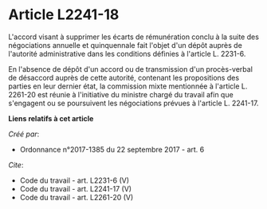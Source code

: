 # Article L2241-18

L'accord visant à supprimer les écarts de rémunération conclu à la suite des négociations annuelle et quinquennale fait
l'objet d'un dépôt auprès de l'autorité administrative dans les conditions définies à l'article L. 2231-6. 

En l'absence de dépôt d'un accord ou de transmission d'un procès-verbal de désaccord auprès de cette autorité, contenant les
propositions des parties en leur dernier état, la commission mixte mentionnée à l'article L. 2261-20 est réunie à
l'initiative du ministre chargé du travail afin que s'engagent ou se poursuivent les négociations prévues à l'article L.
2241-17.

**Liens relatifs à cet article**

_Créé par_:

  - Ordonnance n°2017-1385 du 22 septembre 2017 - art. 6

_Cite_:

  - Code du travail - art. L2231-6 (V)
  - Code du travail - art. L2241-17 (V)
  - Code du travail - art. L2261-20 (V)

